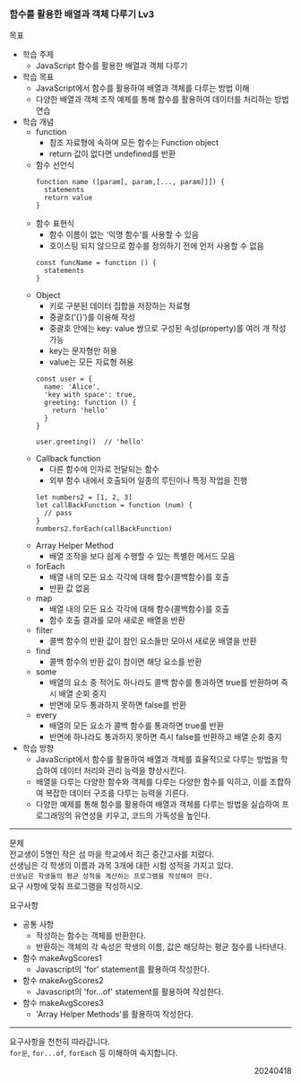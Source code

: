### 함수를 활용한 배열과 객체 다루기 Lv3
목표  
- 학습 주제
  - JavaScript 함수를 활용한 배열과 객체 다루기
- 학습 목표
  - JavaScript에서 함수를 활용하여 배열과 객체를 다루는 방법 이해
  - 다양한 배열과 객체 조작 예제를 통해 함수를 활용하여 데이터를 처리하는 방법 연습
- 학습 개념
  - function
    - 참조 자료형에 속하며 모든 함수는 Function object
    - return 값이 없다면 undefined를 반환
  - 함수 선언식
    ```
    function name ([param[, param,[..., param]]]) { 
      statements
      return value
    }
    ```
  - 함수 표현식
    - 함수 이름이 없는 ‘익명 함수’를 사용할 수 있음
    - 호이스팅 되지 않으므로 함수를 정의하기 전에 먼저 사용할 수 없음
    ```
    const funcName = function () {
      statements
    }
    ```
  - Object
    - 키로 구분된 데이터 집합을 저장하는 자료형
    - 중괄호(‘{}’)를 이용해 작성
    - 중괄호 안에는 key: value 쌍으로 구성된 속성(property)를 여러 개 작성 가능
    - key는 문자형만 허용
    - value는 모든 자료형 허용
    ```
    const user = {
      name: 'Alice',
      'key with space': true,
      greeting: function () {
        return 'hello'
      }
    }

    user.greeting()  // 'hello'
    ```
  - Callback function
    - 다른 함수에 인자로 전달되는 함수
    - 외부 함수 내에서 호출되어 일종의 루틴이나 특정 작업을 진행
    ```
    let numbers2 = [1, 2, 3]
    let callBackFunction = function (num) {
      // pass
    }
    numbers2.forEach(callBackFunction)
    ```
  - Array Helper Method
    - 배열 조작을 보다 쉽게 수행할 수 있는 특별한 메서드 모음
  - forEach
    - 배열 내의 모든 요소 각각에 대해 함수(콜백함수)를 호출
    - 반환 값 없음
  - map
    - 배열 내의 모든 요소 각각에 대해 함수(콜백함수)를 호출
    - 함수 호출 결과를 모아 새로운 배열을 반환
  - filter
    - 콜백 함수의 반환 값이 참인 요소들만 모아서 새로운 배열을 반환
  - find 
    - 콜백 함수의 반환 값이 참이면 해당 요소를 반환
  - some
    - 배열의 요소 중 적어도 하나라도 콜백 함수를 통과하면 true를 반환하며 즉시 배열 순회 중지
    - 반면에 모두 통과하지 못하면 false를 반환
  - every
    - 배열의 모든 요소가 콜백 함수를 통과하면 true를 반환
    - 반면에 하나라도 통과하지 못하면 즉시 false를 반환하고 배열 순회 중지
- 학습 방향
  - JavaScript에서 함수를 활용하여 배열과 객체를 효율적으로 다루는 방법을 학습하여 데이터 처리와 관리 능력을 향상시킨다.
  - 배열을 다루는 다양한 함수와 객체를 다루는 다양한 함수를 익히고, 이를 조합하여 복잡한 데이터 구조를 다루는 능력을 기른다.
  - 다양한 예제를 통해 함수를 활용하여 배열과 객체를 다루는 방법을 실습하여 프로그래밍의 유연성을 키우고, 코드의 가독성을 높인다.
---
문제  
전교생이 5명인 작은 섬 마을 학교에서 최근 중간고사를 치렀다.  
선생님은 각 학생의 이름과 과목 3개에 대한 시험 성적을 가지고 있다.  
`선생님은 학생들의 평균 성적을 계산하는 프로그램을 작성해야 한다.`  
요구 사항에 맞춰 프로그램을 작성하시오.  

요구사항
- 공통 사항
  - 작성하는 함수는 객체를 반환한다.
  - 반환하는 객체의 각 속성은 학생의 이름, 값은 해당하는 평균 점수를 나타낸다.
- 함수 makeAvgScores1
  - Javascript의 'for' statement를 활용하여 작성한다.
- 함수 makeAvgScores2
  - Javascript의 'for...of' statement를 활용하여 작성한다.
- 함수 makeAvgScores3
  - 'Array Helper Methods'를 활용하여 작성한다.
---
요구사항을 천천히 따라갑니다.  
`for문`, `for...of`, `forEach` 등 이해하여 숙지합니다.
<div style="text-align: right">20240418</div>